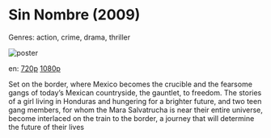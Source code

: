 # Sin Nombre (2009)

Genres: action, crime, drama, thriller

![poster](http://image.tmdb.org/t/p/w500/vgbDXb6fV8lqnCKTsFAu4YQVx4C.jpg)

en:
  [720p](magnet:?xt=urn:btih:ACD1EA7B3561DF50E66606D74D536B2244064B42&tr=udp://glotorrents.pw:6969/announce&tr=udp://tracker.opentrackr.org:1337/announce&tr=udp://torrent.gresille.org:80/announce&tr=udp://tracker.openbittorrent.com:80&tr=udp://tracker.coppersurfer.tk:6969&tr=udp://tracker.leechers-paradise.org:6969&tr=udp://p4p.arenabg.ch:1337&tr=udp://tracker.internetwarriors.net:1337)
  [1080p](magnet:?xt=urn:btih:6B6928BCD325884D04716A004EA93537E24E8949&tr=udp://glotorrents.pw:6969/announce&tr=udp://tracker.opentrackr.org:1337/announce&tr=udp://torrent.gresille.org:80/announce&tr=udp://tracker.openbittorrent.com:80&tr=udp://tracker.coppersurfer.tk:6969&tr=udp://tracker.leechers-paradise.org:6969&tr=udp://p4p.arenabg.ch:1337&tr=udp://tracker.internetwarriors.net:1337)
  


Set on the border, where Mexico becomes the crucible and the fearsome gangs of today’s Mexican countryside, the gauntlet, to freedom. The stories of a girl living in Honduras and hungering for a brighter future, and two teen gang members, for whom the Mara Salvatrucha is near their entire universe, become interlaced on the train to the border, a journey that will determine the future of their lives